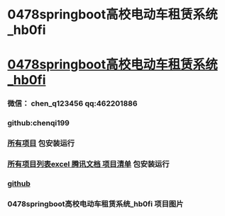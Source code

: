 # 0478springboot高校电动车租赁系统_hb0fi


# [0478springboot高校电动车租赁系统_hb0fi](https://github.com/GraduationProject-springboot/0478springboot)

### 微信： chen_q123456  qq:462201886
### github:chenqi199

### [所有项目](https://github.com/GraduationProject-springboot/allSpringbootProjects) 包安装运行

### [所有项目列表excel 腾讯文档 项目清单](https://docs.qq.com/sheet/DSHRFSVZ5aEVYT3N3?tab=BB08J2) 包安装运行

### [github](https://chenqi199.github.io)










### 0478springboot高校电动车租赁系统_hb0fi 项目图片









